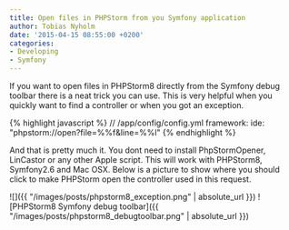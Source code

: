 ```yaml
---
title: Open files in PHPStorm from you Symfony application
author: Tobias Nyholm
date: '2015-04-15 08:55:00 +0200'
categories:
- Developing
- Symfony
---
```


If you want to open files in PHPStorm8 directly from the Symfony debug toolbar there is a neat trick you can use. This is very helpful when you quickly want to find a controller or when you got an exception.


{% highlight javascript %}
// /app/config/config.yml
framework:
  ide: "phpstorm://open?file=%%f&line=%%l"
{% endhighlight %}


And that is pretty much it. You dont need to install PhpStormOpener, LinCastor or any other Apple script. This will work with PHPStorm8, Symfony2.6 and Mac OSX. Below is a picture to show where you should click to make PHPStorm open the controller used in this request.


![]({{ "/images/posts/phpstorm8_exception.png" | absolute_url }})
![PHPStorm8 Symfony debug toolbar]({{ "/images/posts/phpstorm8_debugtoolbar.png" | absolute_url }})


